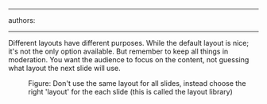 

---
authors:

---




<span class='intro'> Different layouts have different purposes. While the default layout is nice; it's not the only option available. But remember to keep all things in moderation. You want the audience to focus on the content, not guessing what layout the next slide will use. </span>


  <dl>
    <dt><img alt="" class="ms-rteCustom-ImageArea" src="/Communication/RulesToBetterPowerpointPresentations/PublishingImages/layout.gif" /> </dt>
    <dd class="ms-rteCustom-FigureNormal">Figure&#58; Don't use the same layout for all slides, instead choose the right 'layout' for the each slide (this is called the layout library) </dd>
</dl>



